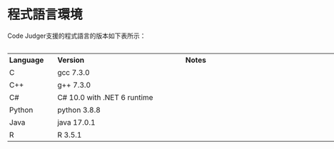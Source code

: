 # 程式語言環境

Code Judger支援的程式語言的版本如下表所示：

<table style="width: 762px; height: 505px; float: left;" cellpadding="10">
<tbody>
<tr style="height: 21px;">
<th style="padding: 4px; width: 100px; height: 20px;" align="left">Language</th>
<th style="padding: 4px; width: 280px; height: 20px;" align="left">Version</th>
<th style="padding: 4px; width: 360px; height: 20px;" align="left">Notes</th>
</tr>
<tr style="height: 21px;">
<td style="padding: 4px; width: 100px; height: 21px;">C</td>
<td style="padding: 4px; width: 280px; height: 21px;">gcc 7.3.0</td>
<td style="padding: 4px; width: 360px; height: 21px;"></td>
</tr>
<tr style="height: 21px;">
<td style="padding: 4px; width: 100px; height: 21px;">C++</td>
<td style="padding: 4px; width: 280px; height: 21px;">g++ 7.3.0</td>
<td style="padding: 4px; width: 360px; height: 21px;"></td>
</tr>
<tr style="height: 21px;">
<td style="padding: 4px; width: 100px; height: 21px;">C#</td>
<td style="padding: 4px; width: 280px; height: 21px;">C# 10.0 with .NET 6 runtime</td>
<td style="padding: 4px; width: 360px; height: 21px;"></td>
</tr>
<tr style="height: 21px;">
<td style="padding: 4px; width: 100px; height: 21px;">Python</td>
<td style="padding: 4px; width: 280px; height: 21px;">python 3.8.8</td>
<td style="padding: 4px; width: 360px; height: 21px;"></td>
</tr>
<tr style="height: 21px;">
<td style="padding: 4px; width: 100px; height: 21px;">Java</td>
<td style="padding: 4px; width: 280px; height: 21px;">java 17.0.1</td>
<td style="padding: 4px; width: 360px; height: 21px;">&nbsp;</td>
</tr>
<tr style="height: 21px;">
<td style="padding: 4px; width: 100px; height: 21px;">R</td>
<td style="padding: 4px; width: 280px; height: 21px;">R 3.5.1</td>
<td style="padding: 4px; width: 360px; height: 21px;">&nbsp;</td>
</tr>
</tbody>
</table>
